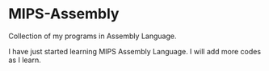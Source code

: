 # MIPS-Assembly
Collection of my programs in Assembly Language. 

I have just started learning MIPS Assembly Language. 
I will add more codes as I learn.

